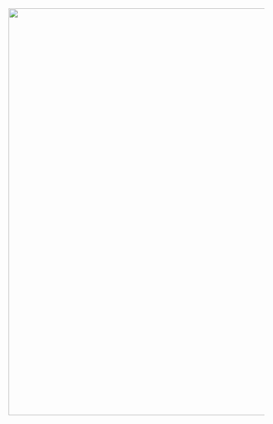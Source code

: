 <img src="https://user-images.githubusercontent.com/30152444/34833176-6d587fd0-f6b4-11e7-9552-a0d8d0d74bce.png" width=800>
